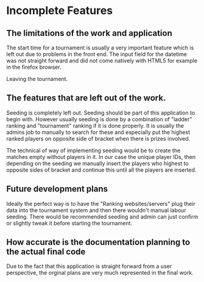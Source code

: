 # Incomplete Features

## The limitations of the work and application 

The start time for a tournament is usually a very important feature which is left out due to problems in the front end. The input field for the datetime was not straight forward and did not come natively with HTML5 for example in the firefox browser. 

Leaving the tournament. 

## The features that are left out of the work. 

Seeding is completely left out. Seeding should be part of this application to begin with. However usually seeding is done by a combination of "ladder" ranking and "tournament" ranking if it is done properly. It is usually the admins job to manually to search for these and especially put the highest ranked players on opposite side of bracket when there is prizes involved. 

The technical of way of implementing seeding would be to create the matches empty without players in it. In our case the unique player IDs, then depending on the seeding we manually insert the players who highest to opposite sides of bracket and continue this until all the players are inserted. 

## Future development plans

Ideally the perfect way is to have the "Ranking websites/servers" plug their data into the tournament system and then there wouldn't manual labour seeding. There would be recommended seeding and admin can just confirm or slightly tweak it before starting the tournament.

## How accurate is the documentation planning to the actual final code

Due to the fact that this application is straight forward from a user perspective, the orginal plans are very much represented in the final work. 

